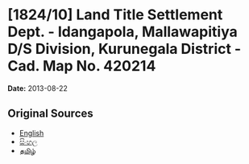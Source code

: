 # [1824/10] Land Title Settlement Dept. - Idangapola, Mallawapitiya D/S Division, Kurunegala District - Cad. Map No. 420214

**Date:** 2013-08-22

## Original Sources

- [English](https://documents.gov.lk/view/extra-gazettes/2013/8/1824-10_E.pdf)
- [සිංහල](https://documents.gov.lk/view/extra-gazettes/2013/8/1824-10_S.pdf)
- [தமிழ்](https://documents.gov.lk/view/extra-gazettes/2013/8/1824-10_T.pdf)
